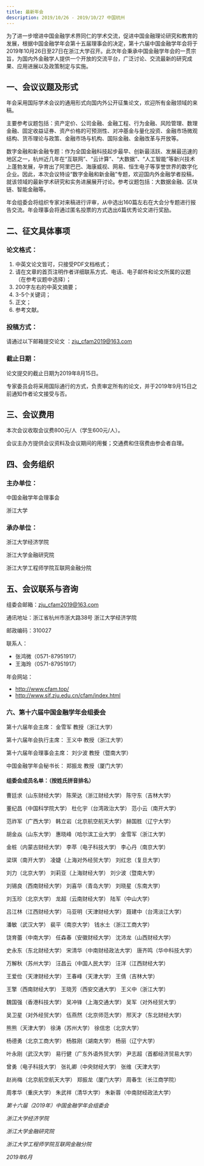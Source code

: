 ```yaml
---
title: 最新年会
description: 2019/10/26 - 2019/10/27 中国杭州
---
```


为了进一步增进中国金融学术界同仁的学术交流，促进中国金融理论研究和教育的发展，根据中国金融学年会第十五届理事会的决定，第十六届中国金融学年会将于2019年10月26日至27日在浙江大学召开。此次年会秉承中国金融学年会的一贯宗旨，为国内外金融学人提供一个开放的交流平台，广泛讨论、交流最新的研究成果、应用进展以及政策制定与实施。



## 一、会议议题及形式

年会采用国际学术会议的通用形式向国内外公开征集论文，欢迎所有金融领域的来稿。

主要参考议题包括：资产定价、公司金融、金融工程、行为金融、风险管理、数理金融、固定收益证券、资产价格的可预测性、对冲基金与量化投资、金融市场微观结构、货币理论与政策、金融市场与机构、国际金融、金融改革与开放等。

数字金融和新金融专题：作为全国金融科技起步最早、创新最活跃、发展最迅速的地区之一，杭州近几年在“互联网”、“云计算”、“大数据”、“人工智能”等新兴技术上蓬勃发展，孕育出了阿里巴巴、海康威视、网易、恒生电子等享誉世界的数字化企业。因此，本次会议特设“数字金融和新金融”专题，欢迎国内外金融学者投稿，就该领域的最新学术研究和实务进展展开讨论。参考议题包括：大数据金融、区块链、智能金融等。

年会组委会将组织专家对来稿进行评审，从中选出160篇左右在大会分专题进行报告交流。年会理事会将通过匿名投票的方式选出6篇优秀论文进行奖励。


## 二、征文具体事项

### 论文格式：

1. 中英文论文皆可，只接受PDF文档格式；
2. 请在文章的首页注明作者详细联系方式、电话、电子邮件和论文所属的议题（在参考议题中选择）；
3. 200字左右的中英文摘要；
4. 3-5个关键词；
5. 正文；
6. 参考文献。

### 投稿方式：

请通过以下邮箱提交论文 ：zju_cfam2019@163.com

### 截止日期：

论文提交的截止日期为2019年8月15日。

专家委员会将采用国际通行的方式，负责审定所有的论文，并于2019年9月15日之前通知作者论文接受与否。


## 三、会议费用

本次会议收取会议费800元/人（学生600元/人）。

会议主办方提供会议资料及会议期间的用餐；交通费和住宿费由参会者自理。


## 四、会务组织

### 主办单位：

中国金融学年会理事会

浙江大学

### 承办单位：

浙江大学经济学院

浙江大学金融研究院

浙江大学工程师学院互联网金融分院

## 五、会议联系与咨询

组委会邮箱：zju_cfam2019@163.com

通讯地址：浙江省杭州市浙大路38号 浙江大学经济学院

邮政编码：310027

联系人：

- 张鸿微（0571-87951917）
- 王海玲（0571-87951917）

年会网站：

- http://www.cfam.top/
- http://www.sif.zju.edu.cn/cfam/index.html

### 六、第十六届中国金融学年会组委会

第十六届年会主席：            金雪军 教授（浙江大学）

第十六届年会执行主席：     王义中 教授（浙江大学）

第十六届年会理事会主席： 刘少波 教授（暨南大学）

中国金融学年会秘书长：     郑振龙 教授（厦门大学）

#### 组委会成员名单：（按姓氏拼音排名）

曹廷求（山东财经大学）    陈荣达（浙江财经大学）    陈守东（吉林大学）

董纪昌（中国科学院大学）    杜化宇（台湾政治大学）    范小云（南开大学）

范祚军（广西大学）    韩立岩（北京航空航天大学）    赫国胜（辽宁大学）

胡金焱（山东大学）    惠晓峰（哈尔滨工业大学）    金雪军（浙江大学）

金桩（内蒙古财经大学）    李苹（电子科技大学）    李心丹（南京大学）

梁琪（南开大学）    凌婕（上海对外经贸大学）    刘红忠（复旦大学）

刘力（北京大学）    刘莉亚（上海财经大学）    刘少波（暨南大学）

刘锡良（西南财经大学）    刘喜华（青岛大学）    刘晓星（东南大学）

刘玉珍（北京大学）    龙超（云南财经大学）    陆军（中山大学）

吕江林（江西财经大学）    马亚明（天津财经大学）    聂建中（台湾淡江大学）

潘敏（武汉大学）    裴平（南京大学）    钱水土（浙江工商大学）

饶育蕾（中南大学）    任森春（安徽财经大学）    沈沛龙（山西财经大学）

史永东（东北财经大学）    宋清华（中南财经政法大学）    唐齐鸣（华中科技大学）

万解秋（苏州大学）    汪昌云（中国人民大学）    汪洋（江西财经大学）

王爱俭（天津财经大学）    王春峰（天津大学）    王倩（吉林大学）

王擎（西南财经大学）    王晓芳（西安交通大学）    王义中（浙江大学）

魏国强（香港科技大学）    吴冲锋（上海交通大学）    吴军（对外经贸大学）

吴卫星（对外经贸大学）    伍燕然（北京师范大学）    邢天才（东北财经大学）

熊熊（天津大学）    徐涛（苏州大学）    徐信忠（北京大学）

杨德勇（北京工商大学）    杨胜刚（湖南大学）    杨丽（辽宁大学）

叶永刚（武汉大学）    易行健（广东外语外贸大学）    尹志超（首都经济贸易大学）

曾勇（电子科技大学）    张礼卿（中央财经大学）    张维（天津大学）

赵尚梅（北京航空航天大学）    郑振龙（厦门大学）    周春生（长江商学院）

周孝华（重庆大学）    朱武祥（清华大学）    朱新蓉（中南财经政法大学）



_第十六届（2019年）中国金融学年会组委会_

_浙江大学经济学院_

_浙江大学金融研究院_

_浙江大学工程师学院互联网金融分院_

_2019年6月_